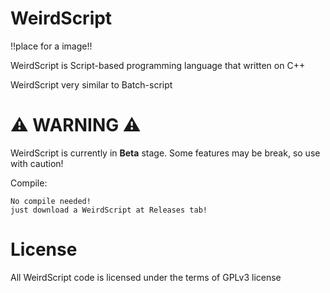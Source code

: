 # WeirdScript

!!place for a image!!

WeirdScript is Script-based programming language that written on C++

WeirdScript very similar to Batch-script

# ⚠️ WARNING ⚠️

WeirdScript is currently in **Beta** stage. Some features may be break, so use with caution!

Compile:

```WeirdScript
No compile needed!
just download a WeirdScript at Releases tab!
```
# License

All WeirdScript code is licensed under the terms of GPLv3 license
